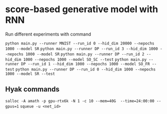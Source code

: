 # score-based generative model with RNN

Run different experiments with command

`python main.py --runner MNIST --run_id 0 --hid_dim 20000 --nepochs 1000 --model SR`
`python main.py --runner DP --run_id 3 --hid_dim 1000 --nepochs 1000 --model SR`
`python main.py --runner DP --run_id 2 --hid_dim 1000 --nepochs 1000 --model SO_SC --test`
`python main.py --runner DP --run_id 1 --hid_dim 1000 --nepochs 1000 --model SO_FR --test`
`python main.py --runner DP --run_id 0 --hid_dim 1000 --nepochs 1000 --model SR --test`

## Hyak commands
`salloc -A amath -p gpu-rtx6k -N 1 -c 10 --mem=40G  --time=24:00:00 --gpus=1`
`squeue -u <net_id>`

